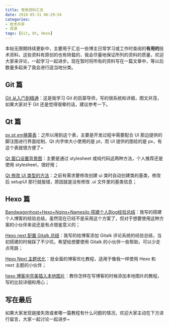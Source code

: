 ```yaml
---
title: 常用资料汇总
date: 2018-05-31 06:29:54
categories: 
- 技术共享
- 资源
tags: [Git, Qt, Hexo]   
---
```


本帖无限期持续更新中，主要用于汇总一些博主日常学习或工作时查阅的**有用的**技术资料，这些资料有原创的也有转载的，我会尽量地保证所列的资料的质量，欢迎大家来评论，一起学习一起进步。现在暂时将所有的资料写在一篇文章中，等以后数量多起来了我会进行适当地分类。
<!-- more -->

## Git 篇
[Git 从入门到精通](https://www.liaoxuefeng.com/wiki/0013739516305929606dd18361248578c67b8067c8c017b000)：这是我学习 Git 的启蒙导师，写的很系统和详细，图文并茂，如果大家对于 Git 还是觉得很晕的话，建议参考一下。

## Qt 篇
[px,pt,em换算表](http://www.runoob.com/w3cnote/px-pt-em-convert-table.html)：之所以用到这个表，主要是开发过程中需要配合 UI 那边提供的脚注图进行界面绘制，Qt 内字体大小使用的是 pt，而 UI 提供的图给的是 px，有这个表就很方便了~

[Qt 窗口设置背景图](https://blog.csdn.net/yanche521/article/details/51017601)：主要是通过 stylesheet 或纯代码这两种方法，个人推荐还是使用 stylesheet，很好用；

[Qt 修改 UI 类型的方法](https://blog.csdn.net/shangxuehan/article/details/53781730)：之前有需求要修改创建 ui 类时自动创建类的基类，修改后 setupUI 那行就报错，原因就是没有修改 .ui 文件里的基类信息；

## Hexo 篇

[Bandwagonhost+Hexo+Nginx+Namesilo 搭建个人Blog经验总结](https://qmsharing.space/2018/04/25/bandwagonhost-hexo-nginx-namesilo/)：我写的搭建个人博客的经验总结，虽然现在已经不是采用这个方案了，但对于想要使用这种方案的小伙伴来说还是有点借鉴意义的；

[Hexo next 配置 Gitalk 总结](https://qmsharing.space/2018/06/16/setup-gitalk/)：我写的给博客添加 Gitalk 评论系统的经验总结，当初搭建的时候踩了不少坑，希望给想要使用 Gitalk 的小伙伴一些帮助，可以少走点弯路；

[Hexo Next 主题优化](https://zhuanlan.zhihu.com/p/30836436)：挺全面的博客优化教程，适用于像我一样使用 Hexo 和 next 主题的小伙伴；

[hexo 博客中完美插入本地图片](http://etrd.org/2017/01/23/hexo%E4%B8%AD%E5%AE%8C%E7%BE%8E%E6%8F%92%E5%85%A5%E6%9C%AC%E5%9C%B0%E5%9B%BE%E7%89%87/)：教你怎样在写博客的时候添加本地图片的教程，写的比较详细和用心；

## 写在最后

如果大家发现链接失效或者哪一篇教程有什么问题的情况，欢迎大家主动在下方进行留言，大家一起讨论一起进步~